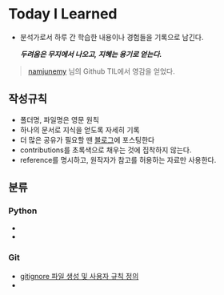 # Today I Learned

- 분석가로서 하루 간 학습한 내용이나 경험들을 기록으로 남긴다.

  ***두려움은 무지에서 나오고, 지혜는 용기로 얻는다.***

> [namjunemy](https://github.com/namjunemy/TIL/blob/master/README.md) 님의 Github TIL에서 영감을 얻었다.

## 작성규칙

- 폴더명, 파일명은 영문 원칙
- 하나의 문서로 지식을 얻도록 자세히 기록
- 더 많은 공유가 필요할 땐 [블로그]()에 포스팅한다
- contributions를 초록색으로 채우는 것에 집착하지 않는다.
- reference를 명시하고, 원작자가 참고를 허용하는 자료만 사용한다.

## 분류

### Python

- 
- 

### Git

- [gitignore 파일 생성 및 사용자 규칙 정의]()
- 
